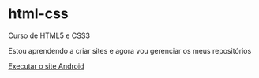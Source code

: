 # html-css
Curso de HTML5 e CSS3

Estou aprendendo a criar sites e agora vou gerenciar os meus repositórios

<a href= "https://artjiyr.github.io/html-css/Desafios/Desafio10junto com os videos/site.html">Executar o site Android
